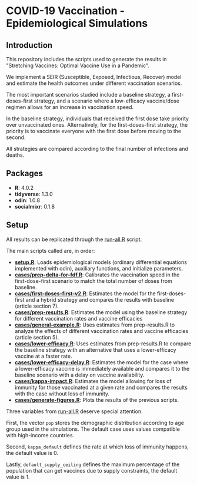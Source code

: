# COVID-19 Vaccination - Epidemiological Simulations

## Introduction

This repository includes the scripts used to generate the results in "Stretching Vaccines: Optimal Vaccine Use in a Pandemic".

We implement a SEIR (Susceptible, Exposed, Infectious, Recover) model and estimate the health outcomes under different vaccination scenarios.

The most important scenarios studied include a baseline strategy, a first-doses-first strategy, and a scenario where a low-efficacy vaccine/dose regimen allows for an increase in vaccination speed.

In the baseline strategy, individuals that received the first dose take priority over unvaccinated ones. Alternatively, for the first-doses-first strategy, the priority is to vaccinate everyone with the first dose before moving to the second.

All strategies are compared according to the final number of infections and deaths.

## Packages

* **R**: 4.0.2
* **tidyverse**: 1.3.0
* **odin**: 1.0.8
* **socialmixr**: 0.1.8

## Setup

All results can be replicated through the [run-all.R](run-all.R) script.

The main scripts called are, in order: 

* **[setup.R](setup.R)**: Loads epidemiological models (ordinary differential equations implemented with odin), auxiliary functions, and initialize parameters.
* **[cases/prep-delta-for-fdf.R](prep-delta-for-fdf.R)**: Calibrates the vaccination speed in the first-dose-first scenario to match the total number of doses from baseline.
* **[cases/first-doses-first-v2.R](first-doses-first-v2.R)**: Estimates the model for the first-doses-first and a hybrid strategy and compares the results with baseline (article section 7).
* **[cases/prep-results.R](prep-results.R)**: Estimates the model using the baseline strategy for different vaccination rates and vaccine efficacies
* **[cases/general-example.R](general-example.R)**: Uses estimates from prep-results.R to analyze the effects of different vaccination rates and vaccine efficacies (article section 5).
* **[cases/lower-efficacy.R](lower-efficacy.R)**: Uses estimates from prep-results.R to compare the baseline strategy with an alternative that uses a lower-efficacy vaccine at a faster rate.
* **[cases/lower-efficacy-delay.R](lower-efficacy.R)**: Estimates the model for the case where a lower-efficacy vaccine is immediately available and compares it to the baseline scenario with a delay on vaccine availability.
* **[cases/kappa-impact.R](kappa-impact.R)**: Estimates the model allowing for loss of immunity for those vaccinated at a given rate and compares the results with the case without loss of immunity.
* **[cases/generate-figures.R](generate-figures.R)**: Plots the results of the previous scripts.

Three variables from [run-all.R](run-all.R) deserve special attention.

First, the vector `pop` stores the demographic distribution according to age group used in the simulations. The default case uses values compatible with high-income countries.

Second, `kappa_default` defines the rate at which loss of immunity happens, the default value is 0.

Lastly, `default_supply_ceiling` defines the maximum percentage of the population that can get vaccines due to supply constraints, the default value is 1.